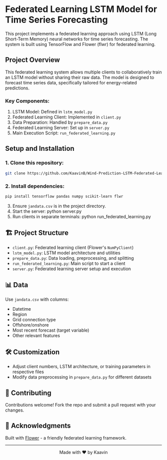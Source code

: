 # Federated Learning LSTM Model for Time Series Forecasting

This project implements a federated learning approach using LSTM (Long Short-Term Memory) neural networks for time series forecasting. The system is built using TensorFlow and Flower (flwr) for federated learning.

## Project Overview

This federated learning system allows multiple clients to collaboratively train an LSTM model without sharing their raw data. The model is designed to forecast time series data, specifically tailored for energy-related predictions.

### Key Components:

1. LSTM Model: Defined in `lstm_model.py`
2. Federated Learning Client: Implemented in `client.py`
3. Data Preparation: Handled by `prepare_data.py`
4. Federated Learning Server: Set up in `server.py`
5. Main Execution Script: `run_federated_learning.py`

## Setup and Installation

### 1. Clone this repository:
```bash
git clone https://github.com/KaavinB/Wind-Prediction-LSTM-Federated-Learning.git
 ```
### 2. Install dependencies:
```bash
pip install tensorflow pandas numpy scikit-learn flwr
```
3. Ensure `jandata.csv` is in the project directory.
4. Start the server: python server.py
5. Run clients in separate terminals: python run_federated_learning.py

## 🏗️ Project Structure

- `client.py`: Federated learning client (Flower's `NumPyClient`)
- `lstm_model.py`: LSTM model architecture and utilities
- `prepare_data.py`: Data loading, preprocessing, and splitting
- `run_federated_learning.py`: Main script to start a client
- `server.py`: Federated learning server setup and execution

## 📊 Data

Use `jandata.csv` with columns:
- Datetime
- Region
- Grid connection type
- Offshore/onshore
- Most recent forecast (target variable)
- Other relevant features

## 🛠️ Customization

- Adjust client numbers, LSTM architecture, or training parameters in respective files
- Modify data preprocessing in `prepare_data.py` for different datasets

## 🤝 Contributing

Contributions welcome! Fork the repo and submit a pull request with your changes.

## 🙏 Acknowledgments

Built with [Flower](https://flower.dev/) - a friendly federated learning framework.

---

<p align="center">
Made with ❤️ by Kaavin
</p>
